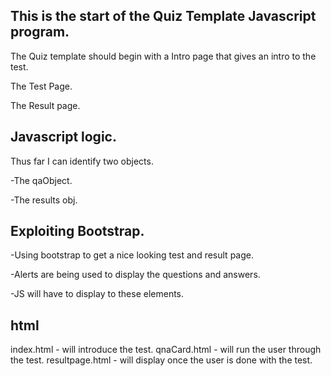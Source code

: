 ## This is the start of the Quiz Template Javascript program.

The Quiz template should begin with a Intro page that gives an intro to the test.

The Test Page.

The Result page.

## Javascript logic.

Thus far I can identify two objects.

-The qaObject.

-The results obj.

## Exploiting Bootstrap.

-Using bootstrap to get a nice looking test and result page.

-Alerts are being used to display the questions and answers.

-JS will have to display to these elements.

## html
index.html - will introduce the test.
qnaCard.html - will run the user through the test. 
resultpage.html - will display once the user is done with the test.


